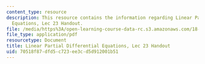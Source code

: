 ```yaml
---
content_type: resource
description: This resource contains the information regarding Linear Partial Differential
  Equations, Lec 23 Handout.
file: /media/https%3A/open-learning-course-data-rc.s3.amazonaws.com/18-303-linear-partial-differential-equations-analysis-and-numerics-fall-2014/70518f87dfd5c723ee3cd5d912001b51_MIT18_303F14_wave_equation.pdf
file_type: application/pdf
resourcetype: Document
title: Linear Partial Differential Equations, Lec 23 Handout
uid: 70518f87-dfd5-c723-ee3c-d5d912001b51
---
```

